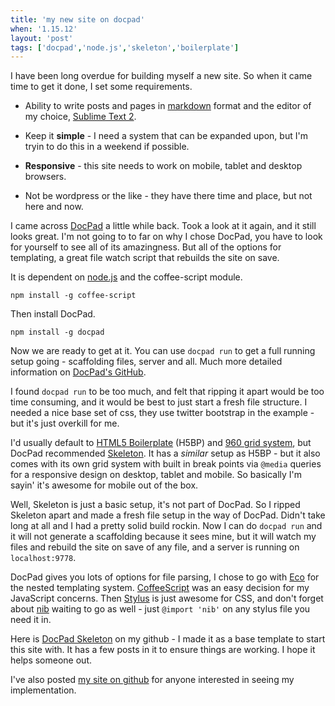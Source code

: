 ```yaml
---
title: 'my new site on docpad'
when: '1.15.12'
layout: 'post'
tags: ['docpad','node.js','skeleton','boilerplate']
---
```


I have been long overdue for building myself a new site. So when it came time to get it done, I set some requirements.

*	Ability to write posts and pages in [markdown](http://daringfireball.net/projects/markdown/syntax) format and the editor of my choice, [Sublime Text 2](http://www.sublimetext.com/2).

*	Keep it **simple** - I need a system that can be expanded upon, but I'm tryin to do this in a weekend if possible.

*	**Responsive** - this site needs to work on mobile, tablet and desktop browsers.

*	Not be wordpress or the like - they have there time and place, but not here and now.

I came across [DocPad](https://github.com/bevry/docpad) a little while back. Took a look at it again, and it still looks great. I'm not going to to far on why I chose DocPad, you have to look for yourself to see all of its amazingness. But all of the options for templating, a great file watch script that rebuilds the site on save.

It is dependent on [node.js](http://nodejs.org/#download) and the coffee-script module.

	npm install -g coffee-script

Then install DocPad.

	npm install -g docpad

Now we are ready to get at it. You can use `docpad run` to get a full running setup going - scaffolding files, server and all. Much more detailed information on [DocPad's GitHub](https://github.com/bevry/docpad).

I found `docpad run` to be too much, and felt that ripping it apart would be too time consuming, and it would be best to just start a fresh file structure. I needed a nice base set of css, they use twitter bootstrap in the example - but it's just overkill for me.

I'd usually default to [HTML5 Boilerplate](http://html5boilerplate.com/) (H5BP) and [960 grid system](http://960.gs/), but DocPad recommended [Skeleton](http://www.getskeleton.com/). It has a _similar_ setup as H5BP - but it also comes with its own grid system with built in break points via `@media` queries for a responsive design on desktop, tablet and mobile. So basically I'm sayin' it's awesome for mobile out of the box.

Well, Skeleton is just a basic setup, it's not part of DocPad. So I ripped Skeleton apart and made a fresh file setup in the way of DocPad. Didn't take long at all and I had a pretty solid build rockin. Now I can do `docpad run` and it will not generate a scaffolding because it sees mine, but it will watch my files and rebuild the site on save of any file, and a server is running on `localhost:9778`.

DocPad gives you lots of options for file parsing, I chose to go with [Eco](https://github.com/sstephenson/eco) for the nested templating system. [CoffeeScript](http://coffeescript.org/) was an easy decision for my JavaScript concerns. Then [Stylus](http://learnboost.github.com/stylus/) is just awesome for CSS, and don't forget about [nib](https://github.com/visionmedia/nib) waiting to go as well - just `@import 'nib'` on any stylus file you need it in.

Here is [DocPad Skeleton](https://github.com/ckihneman/DocPad-Skeleton) on my github - I made it as a base template to start this site with. It has a few posts in it to ensure things are working. I hope it helps someone out.

I've also posted [my site on github](https://github.com/ckihneman/chriskihneman.com) for anyone interested in seeing my implementation.
